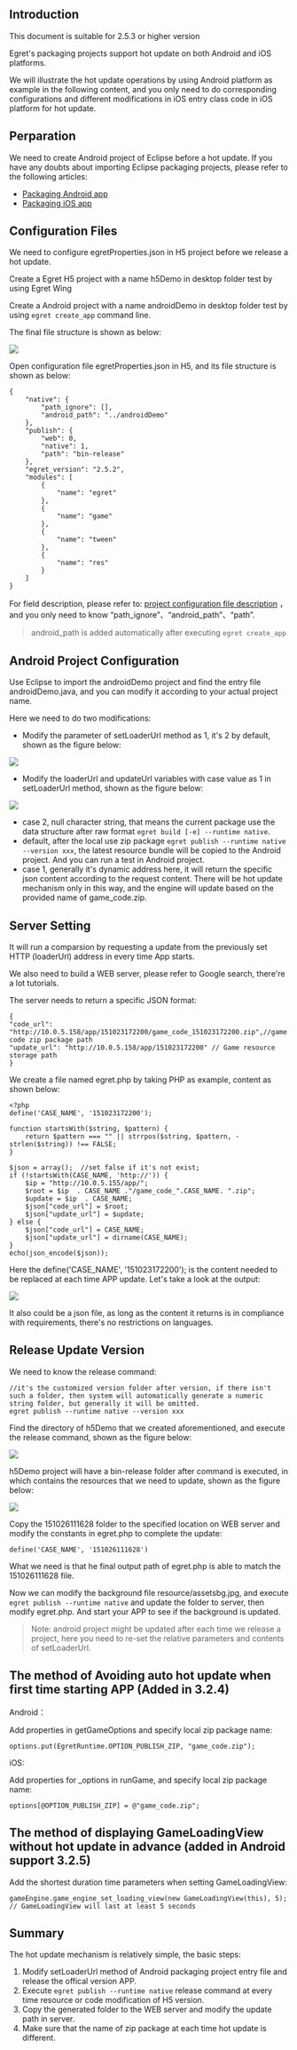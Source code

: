 ## Introduction

This document is suitable for 2.5.3 or higher version

Egret's packaging projects support hot update on both Android and iOS platforms.

We will illustrate the hot update operations by using Android platform as example in the following content, and you only need to do corresponding configurations and different modifications in iOS entry class code in iOS platform for hot update.

## Perparation

We need to create Android project of Eclipse before a hot update. If you have any doubts about importing Eclipse packaging projects, please refer to the following articles:

- [Packaging Android app](../../../Engine2D/publish/publishAndroid/README.md)
- [Packaging iOS app](../../../Engine2D/publish/publishIOS/README.md)

## Configuration Files
We need to configure egretProperties.json in H5 project before we release a hot update.

Create a Egret H5 project with a name h5Demo in desktop folder test by using Egret Wing

Create a Android project with a name androidDemo in desktop folder test by using `egret create_app` command line.

The final file structure is shown as below:

![](562da618aec85.png)

Open configuration file egretProperties.json in H5, and its file structure is shown as below:

	{
		"native": {
			"path_ignore": [],
			"android_path": "../androidDemo"
		},
		"publish": {
			"web": 0,
			"native": 1,
			"path": "bin-release"
		},
		"egret_version": "2.5.2",
		"modules": [
			{
				"name": "egret"
			},
			{
				"name": "game"
			},
			{
				"name": "tween"
			},
			{
				"name": "res"
			}
		]
	}

For field description, please refer to: [project configuration file description](../../../Engine2D/projectConfig/configFile/README.md) ，and you only need to know  “path_ignore”、“android_path”、“path”.

> android_path is added automatically after executing `egret create_app`

## Android Project Configuration

Use Eclipse to import the androidDemo project and find the entry file androidDemo.java, and you can modify it according to your actual project name.

Here we need to do two modifications:

- Modify the parameter of setLoaderUrl method as 1, it's 2 by default, shown as the figure below:

![](562da618bac78.png)

- Modify the loaderUrl and updateUrl variables with case value as 1 in setLoaderUrl method, shown as the figure below:

![](562da618ca122.png)  

- case 2, null character string, that means the current package use the data structure after raw format `egret build [-e] --runtime native`.
- default, after the local use zip package `egret publish --runtime native --version xxx`, the latest resource bundle will be copied to the Android project. And you can run a test in Android project.
- case 1, generally it's dynamic address here, it will return the specific json content according to the request content. There will be hot update mechanism only in this way, and the engine will update based on the provided name of game_code.zip.


## Server Setting

It will run a comparsion by requesting a update from the previously set HTTP (loaderUrl)  address in every time App starts.

We also need to build a WEB server, please refer to Google search, there're a lot tutorials.

The server needs to return a specific JSON format:

	{
	"code_url": "http://10.0.5.158/app/151023172200/game_code_151023172200.zip",//game code zip package path
	"update_url": "http://10.0.5.158/app/151023172200" // Game resource storage path
	}

We create a file named egret.php by taking PHP as example, content as shown below:

	<?php
	define('CASE_NAME', '151023172200');
	
	function startsWith($string, $pattern) {
		return $pattern === "" || strrpos($string, $pattern, -strlen($string)) !== FALSE;
	}
	
	$json = array();  //set false if it's not exist;
	if (!startsWith(CASE_NAME, 'http://')) {
		$ip = "http://10.0.5.155/app/";
		$root = $ip  . CASE_NAME ."/game_code_".CASE_NAME. ".zip";
		$update = $ip  . CASE_NAME;
		$json["code_url"] = $root;
		$json["update_url"] = $update;
	} else {
		$json["code_url"] = CASE_NAME;
		$json["update_url"] = dirname(CASE_NAME);
	}
	echo(json_encode($json));

Here the define('CASE_NAME', '151023172200');  is the content needed to be replaced at each time APP update. Let's take a look at the output:

![](562da618d6734.png)

It also could be a json file, as long as the content it returns is in compliance with requirements, there's no restrictions on languages.


## Release Update Version

We need to know the release command: 

	//it's the customized version folder after version, if there isn't such a folder, then system will automatically generate a numeric string folder, but generally it will be omitted.
    egret publish --runtime native --version xxx

Find the directory of h5Demo that we created aforementioned, and execute the release command, shown as the figure below:

![](562da618e6ca3.png)

h5Demo project will have a bin-release folder after command is executed, in which contains the resources that we need to update, shown as the figure below:

![](562da619037a5.png)

Copy the 151026111628 folder to the specified location on WEB server and modify the constants in egret.php  to complete the update:

    define('CASE_NAME', '151026111628')

What we need is that he final output path of egret.php is able to match the 151026111628 file.

Now we can modify the background file resource/assetsbg.jpg, and execute ` egret publish --runtime native` and update the folder to server, then modify egret.php. And start your APP to see if the background is updated.

> Note: android project might be updated after each time we release a project, here you need to re-set the relative parameters and contents of setLoaderUrl.

## The method of Avoiding auto hot update when first time starting APP (Added in 3.2.4)

Android：

Add properties in getGameOptions and specify local zip package name:

~~~
options.put(EgretRuntime.OPTION_PUBLISH_ZIP, "game_code.zip");
~~~


iOS:

Add properties for _options in runGame, and specify local zip package name:

~~~
options[@OPTION_PUBLISH_ZIP] = @"game_code.zip";
~~~

## The method of displaying GameLoadingView without hot update in advance (added in Android support 3.2.5)


Add the shortest duration time parameters when setting GameLoadingView:

~~~
gameEngine.game_engine_set_loading_view(new GameLoadingView(this), 5); // GameLoadingView will last at least 5 seconds
~~~

## Summary

The hot update mechanism is relatively simple, the basic steps:

1. Modify setLoaderUrl method of Android packaging project entry file and release the offical version APP.
2. Execute `egret publish --runtime native` release command at every time resource or code modification of H5 version.
3. Copy the generated folder to the WEB server and modify the update path in server.
4. Make sure that the name of zip package at each time hot update is different.

